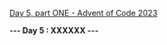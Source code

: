 [Day 5, part ONE - Advent of Code 2023](https://adventofcode.com/2023/day/5)

**--- Day 5 : XXXXXX ---**

